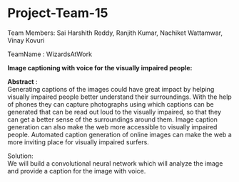 # Project-Team-15

Team Members: Sai Harshith Reddy, Ranjith Kumar, Nachiket Wattamwar, Vinay Kovuri

TeamName : WizardsAtWork

**Image captioning with voice for the visually impaired people:**

**Abstract** :  
Generating captions of the images could have great impact by helping visually impaired people better understand their surroundings. With the help of phones they can capture photographs using which captions can be generated that can be read out loud to the visually impaired, so that they can get a better sense of the surroundings around them. Image caption generation can also make the web more accessible to visually impaired people. Automated caption generation of online images can make the web a more inviting place for visually impaired surfers.

Solution:  
We will build a convolutional neural network which will analyze the image and provide a caption for the image with voice.


